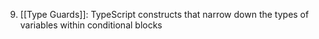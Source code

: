 
9. [[Type Guards]]: TypeScript constructs that narrow down the types of variables within conditional blocks